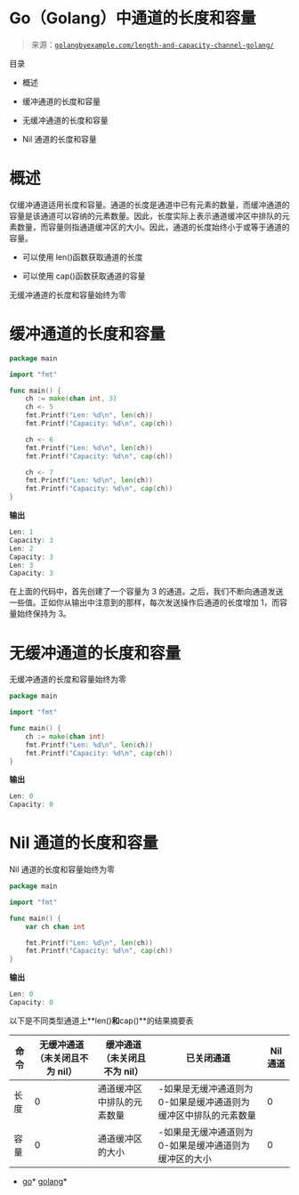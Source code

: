 <!--yml

类别：未分类

日期：2024-10-13 06:24:37

-->

# Go（Golang）中通道的长度和容量

> 来源：[`golangbyexample.com/length-and-capacity-channel-golang/`](https://golangbyexample.com/length-and-capacity-channel-golang/)

目录

+   概述

+   缓冲通道的长度和容量

+   无缓冲通道的长度和容量

+   Nil 通道的长度和容量

# **概述**

仅缓冲通道适用长度和容量。通道的长度是通道中已有元素的数量，而缓冲通道的容量是该通道可以容纳的元素数量。因此，长度实际上表示通道缓冲区中排队的元素数量，而容量则指通道缓冲区的大小。因此，通道的长度始终小于或等于通道的容量。

+   可以使用 len()函数获取通道的长度

+   可以使用 cap()函数获取通道的容量

无缓冲通道的长度和容量始终为零

# **缓冲通道的长度和容量**

```go
package main

import "fmt"

func main() {
	ch := make(chan int, 3)
	ch <- 5
	fmt.Printf("Len: %d\n", len(ch))
	fmt.Printf("Capacity: %d\n", cap(ch))

	ch <- 6
	fmt.Printf("Len: %d\n", len(ch))
	fmt.Printf("Capacity: %d\n", cap(ch))

	ch <- 7
	fmt.Printf("Len: %d\n", len(ch))
	fmt.Printf("Capacity: %d\n", cap(ch))
}
```

**输出**

```go
Len: 1
Capacity: 3
Len: 2
Capacity: 3
Len: 3
Capacity: 3
```

在上面的代码中，首先创建了一个容量为 3 的通道。之后，我们不断向通道发送一些值。正如你从输出中注意到的那样，每次发送操作后通道的长度增加 1，而容量始终保持为 3。

# **无缓冲通道的长度和容量**

无缓冲通道的长度和容量始终为零

```go
package main

import "fmt"

func main() {
    ch := make(chan int)
    fmt.Printf("Len: %d\n", len(ch))
    fmt.Printf("Capacity: %d\n", cap(ch))
}
```

**输出**

```go
Len: 0
Capacity: 0
```

# **Nil 通道的长度和容量**

Nil 通道的长度和容量始终为零

```go
package main

import "fmt"

func main() {
	var ch chan int

	fmt.Printf("Len: %d\n", len(ch))
	fmt.Printf("Capacity: %d\n", cap(ch))
}
```

**输出**

```go
Len: 0
Capacity: 0
```

以下是不同类型通道上**len()**和**cap()**的结果摘要表

| **命令** | **无缓冲通道**（未关闭且不为 nil） | **缓冲通道**（未关闭且不为 nil） | **已关闭通道** | **Nil 通道** |
| --- | --- | --- | --- | --- |
| 长度 | 0 | 通道缓冲区中排队的元素数量 | -如果是无缓冲通道则为 0-如果是缓冲通道则为缓冲区中排队的元素数量 | 0 |
| 容量 | 0 | 通道缓冲区的大小 | -如果是无缓冲通道则为 0-如果是缓冲通道则为缓冲区的大小 | 0 |

+   [go](https://golangbyexample.com/tag/go/)*   [golang](https://golangbyexample.com/tag/golang/)*
